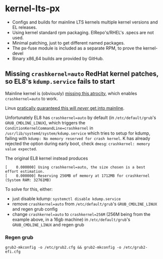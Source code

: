 # kernel-lts-px

- Configs and builds for mainline LTS kernels multiple kernel versions and EL releases.
- Using kernel standard rpm packaging. ElRepo's/RHEL's .specs are not used.
- Minimal patching, just to get different named packages.
- The px-fuse module is included as a separate RPM, to prove the kernel-devel
- Binary x86_64 builds are provided by GitHub.


## Missing `crashkernel=auto` RedHat kernel patches, so EL8's `kdump.service` fails to start

Mainline kernel is (obviously) [missing this atrocity](https://patchwork.kernel.org/project/linux-mm/patch/20210507010432.IN24PudKT%25akpm@linux-foundation.org/), which enables `crashkernel=auto` to work.

Linus [pratically guaranteed this will _never_ get into mainline](https://patchwork.kernel.org/project/linux-mm/patch/20210507010432.IN24PudKT%25akpm@linux-foundation.org/#24161757).

Unfortunately EL8 has `crashkernel=auto` by default (in `/etc/default/grub`'s `GRUB_CMDLINE_LINUX`), which triggers the `ConditionKernelCommandLine=crashkernel` in `/usr/lib/systemd/system/kdump.service`
which tries to setup for kdump, failing with `kdump: No memory reserved for crash kernel`. K has already rejected the option during early boot, check `dmesg`: `crashkernel: memory value expected`.

The original EL8 kernel instead produces
```
[    0.000000] Using crashkernel=auto, the size chosen is a best effort estimation.
[    0.000000] Reserving 256MB of memory at 1712MB for crashkernel (System RAM: 32761MB)
```

To solve for this, either:
- just disable kdump: `systemctl disable kdump.service`
- remove `crashkernel=auto` from `/etc/default/grub`'s `GRUB_CMDLINE_LINUX` and regen grub config 
- change `crashkernel=auto` to `crashkernel=256M` (256M being from the example above, in a 16gb machine) in `/etc/default/grub`'s `GRUB_CMDLINE_LINUX` and regen grub

### Regen grub

```
grub2-mkconfig -o /etc/grub2.cfg && grub2-mkconfig -o /etc/grub2-efi.cfg
```